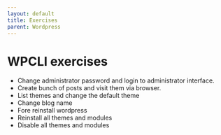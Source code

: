 ```yaml
---
layout: default
title: Exercises     
parent: Wordpress
---
```



# WPCLI exercises

* Change administrator password and login to administrator interface.
* Create bunch of posts and visit them via browser.
* List themes and change the default theme
* Change blog name
* Fore reinstall wordpress
* Reinstall all themes and modules
* Disable all themes and modules
